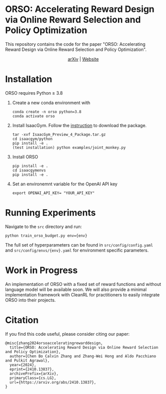 # ORSO: Accelerating Reward Design via Online Reward Selection and Policy Optimization

This repository contains the code for the paper "ORSO: Accelerating Reward Design via Online Reward Selection and Policy Optimization".

<div align="center">

[arXiv](https://arxiv.org/abs/2410.13837) | [Website](https://calvincbzhang.github.io/orso-website/)

</div>

# Installation
ORSO requires Python ≥ 3.8

1. Create a new conda environment with
    ```
    conda create -n orso python=3.8
    conda activate orso
    ```

2. Install IsaacGym. Follow the [instruction](https://developer.nvidia.com/isaac-gym) to download the package.
    ```	
    tar -xvf IsaacGym_Preview_4_Package.tar.gz
    cd isaacgym/python
    pip install -e .
    (test installation) python examples/joint_monkey.py
    ```

3. Install ORSO
    ```
    pip install -e .
    cd isaacgymenvs
    pip install -e .
    ```

4. Set an environemnt variable for the OpenAI API key
    ```
    export OPENAI_API_KEY= "YOUR_API_KEY"
    ```

# Running Experiments

Navigate to the `src` directory and run:
```
python train_orso_budget.py env={env}
```
The full set of hyperparameters can be found in `src/config/config.yaml` and `src/config/envs/{env}.yaml` for environment specific parameters.

# Work in Progress
An implementation of ORSO with a fixed set of reward functions and without language model will be available soon. We will also provide a minimal implementation framework with CleanRL for practitioners to easily integrate ORSO into their projects.

# Citation
If you find this code useful, please consider citing our paper:
```
@misc{zhang2024orsoacceleratingrewarddesign,
  title={ORSO: Accelerating Reward Design via Online Reward Selection and Policy Optimization}, 
  author={Chen Bo Calvin Zhang and Zhang-Wei Hong and Aldo Pacchiano and Pulkit Agrawal},
  year={2024},
  eprint={2410.13837},
  archivePrefix={arXiv},
  primaryClass={cs.LG},
  url={https://arxiv.org/abs/2410.13837}, 
}
```
